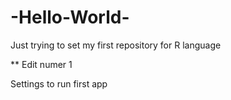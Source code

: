 # -Hello-World-

Just trying to set my first repository for R language 

**
Edit numer 1


Settings to run first app
